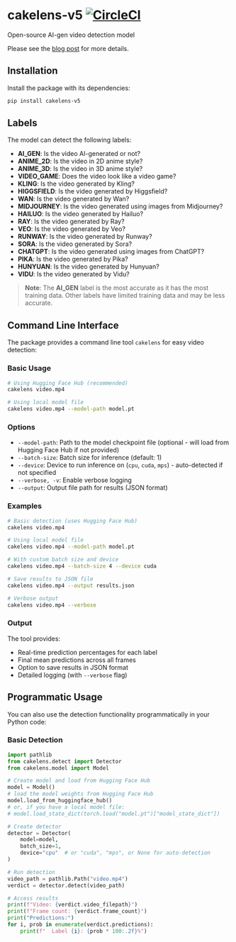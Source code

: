 # cakelens-v5 [![CircleCI](https://dl.circleci.com/status-badge/img/gh/LaunchPlatform/cakelens-v5/tree/master.svg?style=svg)](https://dl.circleci.com/status-badge/redirect/gh/LaunchPlatform/cakelens-v5/tree/master)
Open-source AI-gen video detection model

Please see the [blog post](https://fangpenlin.com/posts/2025/07/30/open-source-cakelens-v5/) for more details.

## Installation

Install the package with its dependencies:

```bash
pip install cakelens-v5
```

## Labels

The model can detect the following labels:

- **AI_GEN**: Is the video AI-generated or not?
- **ANIME_2D**: Is the video in 2D anime style?
- **ANIME_3D**: Is the video in 3D anime style?
- **VIDEO_GAME**: Does the video look like a video game?
- **KLING**: Is the video generated by Kling?
- **HIGGSFIELD**: Is the video generated by Higgsfield?
- **WAN**: Is the video generated by Wan?
- **MIDJOURNEY**: Is the video generated using images from Midjourney?
- **HAILUO**: Is the video generated by Hailuo?
- **RAY**: Is the video generated by Ray?
- **VEO**: Is the video generated by Veo?
- **RUNWAY**: Is the video generated by Runway?
- **SORA**: Is the video generated by Sora?
- **CHATGPT**: Is the video generated using images from ChatGPT?
- **PIKA**: Is the video generated by Pika?
- **HUNYUAN**: Is the video generated by Hunyuan?
- **VIDU**: Is the video generated by Vidu?

> **Note**: The **AI_GEN** label is the most accurate as it has the most training data. Other labels have limited training data and may be less accurate.

## Command Line Interface

The package provides a command line tool `cakelens` for easy video detection:

### Basic Usage

```bash
# Using Hugging Face Hub (recommended)
cakelens video.mp4

# Using local model file
cakelens video.mp4 --model-path model.pt
```

### Options

- `--model-path`: Path to the model checkpoint file (optional - will load from Hugging Face Hub if not provided)
- `--batch-size`: Batch size for inference (default: 1)
- `--device`: Device to run inference on (`cpu`, `cuda`, `mps`) - auto-detected if not specified
- `--verbose, -v`: Enable verbose logging
- `--output`: Output file path for results (JSON format)

### Examples

```bash
# Basic detection (uses Hugging Face Hub)
cakelens video.mp4

# Using local model file
cakelens video.mp4 --model-path model.pt

# With custom batch size and device
cakelens video.mp4 --batch-size 4 --device cuda

# Save results to JSON file
cakelens video.mp4 --output results.json

# Verbose output
cakelens video.mp4 --verbose
```

### Output

The tool provides:
- Real-time prediction percentages for each label
- Final mean predictions across all frames
- Option to save results in JSON format
- Detailed logging (with `--verbose` flag)

## Programmatic Usage

You can also use the detection functionality programmatically in your Python code:

### Basic Detection

```python
import pathlib
from cakelens.detect import Detector
from cakelens.model import Model

# Create model and load from Hugging Face Hub
model = Model()
# load the model weights from Hugging Face Hub
model.load_from_huggingface_hub()
# or, if you have a local model file:
# model.load_state_dict(torch.load("model.pt")["model_state_dict"])

# Create detector
detector = Detector(
    model=model,
    batch_size=1,
    device="cpu"  # or "cuda", "mps", or None for auto-detection
)

# Run detection
video_path = pathlib.Path("video.mp4")
verdict = detector.detect(video_path)

# Access results
print(f"Video: {verdict.video_filepath}")
print(f"Frame count: {verdict.frame_count}")
print("Predictions:")
for i, prob in enumerate(verdict.predictions):
    print(f"  Label {i}: {prob * 100:.2f}%")
```
